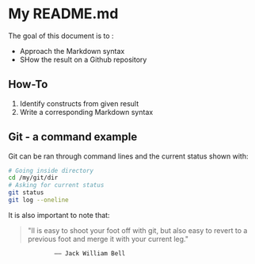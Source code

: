 # My README.md
The goal of this document is to : 

- Approach the Markdown syntax
- SHow the result on a Github repository

## How-To

1. Identify constructs from given result
2. Write a corresponding Markdown syntax

## Git - a command example

Git can be ran through command lines and the current status shown with:

```bash
# Going inside directory
cd /my/git/dir
# Asking for current status
git status
git log --oneline 
```
It is also important to note that:

>"Il is easy to shoot your foot off with git, but also easy to revert to a previous foot and merge it with your current leg." 
>
                 —— Jack William Bell